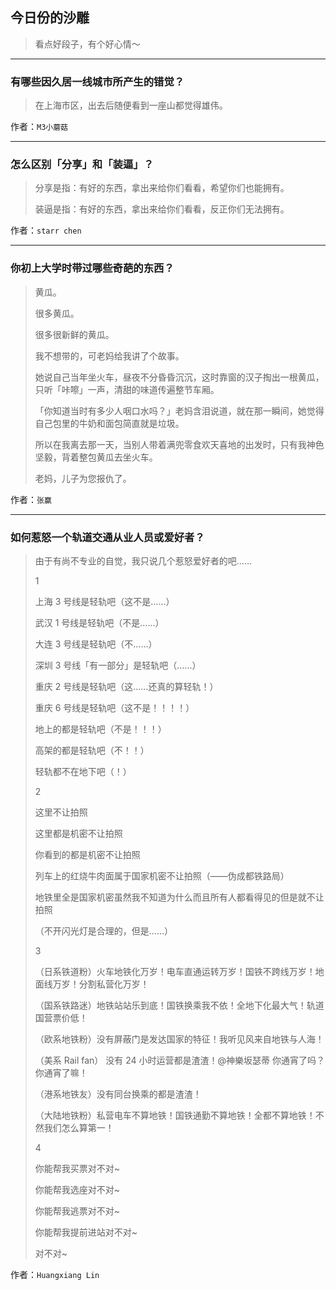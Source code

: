 ## 今日份的沙雕

> 看点好段子，有个好心情～


 
---

### 有哪些因久居一线城市所产生的错觉？

> 在上海市区，出去后随便看到一座山都觉得雄伟。


作者：`M3小蘑菇`

---

### 怎么区别「分享」和「装逼」？

> 分享是指：有好的东西，拿出来给你们看看，希望你们也能拥有。
> 
> 装逼是指：有好的东西，拿出来给你们看看，反正你们无法拥有。


作者：`starr chen`

---

### 你初上大学时带过哪些奇葩的东西？

> 黄瓜。
> 
> 很多黄瓜。
> 
> 很多很新鲜的黄瓜。
> 
> 我不想带的，可老妈给我讲了个故事。
> 
> 她说自己当年坐火车，昼夜不分昏昏沉沉，这时靠窗的汉子掏出一根黄瓜，只听「咔嚓」一声，清甜的味道传遍整节车厢。
> 
> 「你知道当时有多少人咽口水吗？」老妈含泪说道，就在那一瞬间，她觉得自己包里的牛奶和面包简直就是垃圾。
> 
> 所以在我离去那一天，当别人带着满兜零食欢天喜地的出发时，只有我神色坚毅，背着整包黄瓜去坐火车。
> 
> 老妈，儿子为您报仇了。


作者：`张赢`

---

### 如何惹怒一个轨道交通从业人员或爱好者？

> 由于有尚不专业的自觉，我只说几个惹怒爱好者的吧……
> 
> 1
> 
> 上海 3 号线是轻轨吧（这不是……）
> 
> 武汉 1 号线是轻轨吧（不是……）
> 
> 大连 3 号线是轻轨吧（不……）
> 
> 深圳 3 号线「有一部分」是轻轨吧（……）
> 
> 重庆 2 号线是轻轨吧（这……还真的算轻轨！）
> 
> 重庆 6 号线是轻轨吧（这不是！！！！）
> 
> 地上的都是轻轨吧（不是！！！）
> 
> 高架的都是轻轨吧（不！！）
> 
> 轻轨都不在地下吧（！）
> 
> 2
> 
> 这里不让拍照
> 
> 这里都是机密不让拍照
> 
> 你看到的都是机密不让拍照
> 
> 列车上的红烧牛肉面属于国家机密不让拍照（——伪成都铁路局）
> 
> 地铁里全是国家机密虽然我不知道为什么而且所有人都看得见的但是就不让拍照
> 
> （不开闪光灯是合理的，但是……）
> 
> 3
> 
> （日系铁道粉）火车地铁化万岁！电车直通运转万岁！国铁不跨线万岁！地面线万岁！分割私营化万岁！
> 
> （国系铁路迷）地铁站站乐到底！国铁换乘我不依！全地下化最大气！轨道国营票价低！
> 
> （欧系地铁粉）没有屏蔽门是发达国家的特征！我听见风来自地铁与人海！
> 
> （美系 Rail fan） 没有 24 小时运营都是渣渣！@神樂坂瑟蒂 你通宵了吗？你通宵了嘛！
> 
> （港系地铁友）没有同台换乘的都是渣渣！
> 
> （大陆地铁粉）私营电车不算地铁！国铁通勤不算地铁！全都不算地铁！不然我们怎么算第一！
> 
> 4
> 
> 你能帮我买票对不对~
> 
> 你能帮我选座对不对~
> 
> 你能帮我逃票对不对~
> 
> 你能帮我提前进站对不对~
> 
> 对不对~


作者：`Huangxiang Lin`